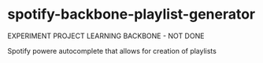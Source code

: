 spotify-backbone-playlist-generator
===================================
EXPERIMENT PROJECT LEARNING BACKBONE - NOT DONE

Spotify powere autocomplete that allows for creation of playlists
